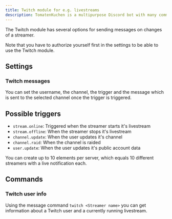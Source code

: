 ```yaml
---
title: Twitch module for e.g. livestreams
description: TomatenKuchen is a multipurpose Discord bot with many common and innovative features for your server. Using the bot you can send a message if a Twitch streamer goes live or something else changes.
---
```


The Twitch module has several options for sending messages on changes of a streamer.

Note that you have to authorize yourself first in the settings to be able to use the Twitch module.

## Settings

### Twitch messages

You can set the username, the channel, the trigger and the message which is sent to the selected channel once the trigger is triggered.

## Possible triggers

- `stream.online`: Triggered when the streamer starts it's livestream
- `stream.offline`: When the streamer stops it's livestream
- `channel.update`: When the user updates it's channel
- `channel.raid`: When the channel is raided
- `user.update`: When the user updates it's public account data

You can create up to 10 elements per server, which equals 10 different streamers with a live notification each.

## Commands

### Twitch user info

Using the message command `twitch <Streamer name>` you can get information about a Twitch user and a currently running livestream.
